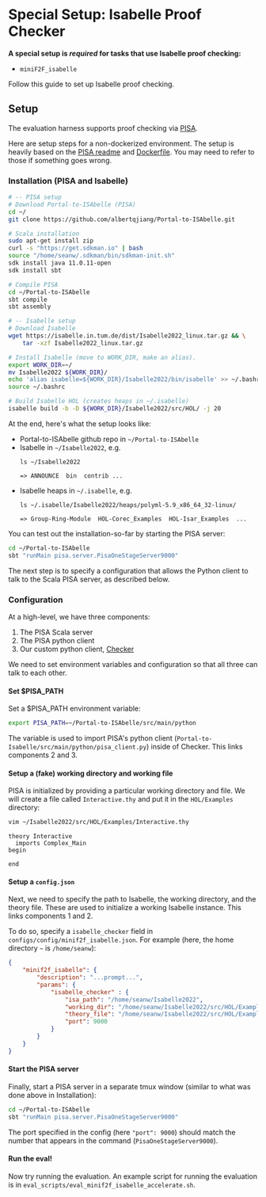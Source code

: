 # Special Setup: Isabelle Proof Checker 


**A special setup is _required_ for tasks that use Isabelle proof checking:**

- `miniF2F_isabelle`

Follow this guide to set up Isabelle proof checking.

## Setup

The evaluation harness supports proof checking via [PISA](https://github.com/albertqjiang/Portal-to-ISAbelle/tree/56def2c39f85d211e1f40cc5765581a567879106).

Here are setup steps for a non-dockerized environment. The setup is heavily based on the [PISA readme](https://github.com/albertqjiang/Portal-to-ISAbelle/tree/56def2c39f85d211e1f40cc5765581a567879106)  and [Dockerfile](https://github.com/albertqjiang/Portal-to-ISAbelle/blob/main/docker/Dockerfile). You may need to refer to those if something goes wrong.

### Installation (PISA and Isabelle)
```bash
# -- PISA setup
# Download Portal-to-ISAbelle (PISA)
cd ~/
git clone https://github.com/albertqjiang/Portal-to-ISAbelle.git

# Scala installation
sudo apt-get install zip
curl -s "https://get.sdkman.io" | bash
source "/home/seanw/.sdkman/bin/sdkman-init.sh"
sdk install java 11.0.11-open
sdk install sbt

# Compile PISA 
cd ~/Portal-to-ISAbelle
sbt compile
sbt assembly

# -- Isabelle setup
# Download Isabelle
wget https://isabelle.in.tum.de/dist/Isabelle2022_linux.tar.gz && \
    tar -xzf Isabelle2022_linux.tar.gz

# Install Isabelle (move to WORK_DIR, make an alias).
export WORK_DIR=~/
mv Isabelle2022 ${WORK_DIR}/
echo 'alias isabelle=${WORK_DIR}/Isabelle2022/bin/isabelle' >> ~/.bashrc
source ~/.bashrc

# Build Isabelle HOL (creates heaps in ~/.isabelle)
isabelle build -b -D ${WORK_DIR}/Isabelle2022/src/HOL/ -j 20
```

At the end, here's what the setup looks like:
- Portal-to-ISAbelle github repo in `~/Portal-to-ISAbelle`
- Isabelle in `~/Isabelle2022`, e.g.
    ```
    ls ~/Isabelle2022
      
    => ANNOUNCE  bin  contrib ...
    ```
- Isabelle heaps in `~/.isabelle`, e.g.
    ```
    ls ~/.isabelle/Isabelle2022/heaps/polyml-5.9_x86_64_32-linux/
  
    => Group-Ring-Module  HOL-Corec_Examples  HOL-Isar_Examples  ...
    ```
You can test out the installation-so-far by starting the PISA server:
```bash
cd ~/Portal-to-ISAbelle
sbt "runMain pisa.server.PisaOneStageServer9000"
```

The next step is to specify a configuration that allows the Python client to talk to the Scala PISA server, as described below.

### Configuration

At a high-level, we have three components:
1. The PISA Scala server
2. The PISA python client 
3. Our custom python client, [Checker]()

We need to set environment variables and configuration so that all three can talk to each other.

#### Set $PISA_PATH

Set a $PISA_PATH environment variable:
```bash
export PISA_PATH=~/Portal-to-ISAbelle/src/main/python
```
The variable is used to import PISA's python client (`Portal-to-Isabelle/src/main/python/pisa_client.py`) inside of Checker. This links components 2 and 3.


#### Setup a (fake) working directory and working file
PISA is initialized by providing a particular working directory and file. We will create a file called `Interactive.thy` and put it in the `HOL/Examples` directory:

```bash
vim ~/Isabelle2022/src/HOL/Examples/Interactive.thy
```
```
theory Interactive
  imports Complex_Main
begin

end
```

#### Setup a `config.json`

Next, we need to specify the path to Isabelle, the working directory, and the theory file. These are used to initialize a working Isabelle instance. This links components 1 and 2.

To do so, specify a `isabelle_checker` field in `configs/config/minif2f_isabelle.json`. For example (here, the home directory `~` is `/home/seanw`):
```json
{
    "minif2f_isabelle": {
        "description": "...prompt...",
        "params": {
            "isabelle_checker" : {
                "isa_path": "/home/seanw/Isabelle2022",
                "working_dir": "/home/seanw/Isabelle2022/src/HOL/Examples",
                "theory_file": "/home/seanw/Isabelle2022/src/HOL/Examples/Interactive.thy",
                "port": 9000
            }
        }
    }
}
```

#### Start the PISA server
Finally, start a PISA server in a separate tmux window (similar to what was done above in Installation):
```bash
cd ~/Portal-to-ISAbelle
sbt "runMain pisa.server.PisaOneStageServer9000"
```
The port specified in the config (here `"port": 9000`) should match the number that appears in the command (`PisaOneStageServer9000`).

#### Run the eval!
Now try running the evaluation. An example script for running the evaluation is in `eval_scripts/eval_minif2f_isabelle_accelerate.sh`.